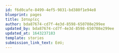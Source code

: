```yaml
---
id: f6d0cafe-8499-4ef5-9831-bd380f1e94e8
blueprint: pages
title: Ιστορίες
author: bda87674-cd7f-4e3d-8598-650708e299ee
updated_by: bda87674-cd7f-4e3d-8598-650708e299ee
updated_at: 1643237183
template: stories
submission_link_text: Εσύ;
---
```

